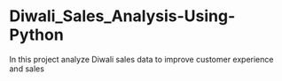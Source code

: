# Diwali_Sales_Analysis-Using-Python
In this project analyze Diwali sales data to improve customer experience and sales
